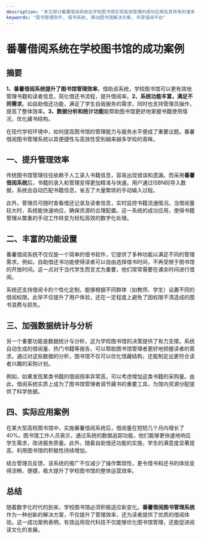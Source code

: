 ```yaml
---
description: "本文探讨番薯借阅系统在学校图书馆实现高效管理的成功应用及其带来的诸多优势。"
keywords: "图书管理软件, 借书系统, 移动图书馆解决方案, 共享借阅平台"
---
```

# 番薯借阅系统在学校图书馆的成功案例

## 摘要

**1、番薯借阅系统提升了图书馆管理效率**。借助该系统，学校图书馆可以更有效地管理书籍和读者信息，简化借还书流程，提升借阅率。**2、系统功能丰富，满足不同需求**。如自助借还功能，满足了学生自我服务的需求，同时也支持管理员操作，提高了整体效率。**3、数据分析和统计功能**能帮助图书馆更好地掌握书籍使用情况，优化藏书结构。

在现代学校环境中，如何提高图书馆的管理能力与服务水平便成了重要议题。番薯借阅图书管理系统以其便捷性与高效性受到越来越多学校的青睐。

## 一、提升管理效率

传统图书馆管理往往依赖于人工录入书籍信息，容易出现错误和遗漏。而采用**番薯借阅系统**后，书籍的录入和管理变得更加精准与快速。用户通过ISBN码导入数据，系统会自动匹配书籍信息，省去了大量繁琐的手动输入过程。

此外，管理员可随时查看借还记录及读者信息，实时监控书籍流通情况。当借阅量较大时，系统能快速响应，确保资源的合理配置。这一系统的成功应用，使得书籍管理从繁重的手动工作转变为轻松高效的数字化处理。

## 二、丰富的功能设置

番薯借阅系统不仅仅是一个简单的借书软件，它提供了多种功能以满足不同的管理需求。例如，自助借还书功能使得读者可以自由选择借书时间，不再受限于图书馆的开放时间。这一点对于当代学生而言尤为重要，他们常常需要在课余时间进行借阅。

系统还支持借阅卡的个性化定制，能够根据不同群体（如教师、学生）设置不同的借阅权限。此举不仅提升了用户体验，还在一定程度上避免了因权限不清造成的图书浪费与损失。

## 三、加强数据统计与分析

另一个重要功能是数据统计与分析，这为学校图书馆的决策提供了有力支撑。系统自动生成的借阅量、热门书籍等报告，可以帮助图书馆管理者更好地把握读者的需求。通过对这些数据的分析，图书馆不仅可以优化馆藏结构，还能制定出更符合读者兴趣的采购计划。

例如，如果发现某类书籍的借阅频率异常高，可以考虑增加这类书籍的采购量。由此，借阅系统实质上成为了图书馆管理者调节藏书的重要工具，为馆内资源分配提供了科学依据。

## 四、实际应用案例

在某大型高校图书馆中，实施番薯借阅系统后，借阅量在短短几个月内增长了40%。图书馆工作人员表示，通过系统的数据追踪功能，他们能够更快速地响应学生需求，改进服务质量。此外，随着自助借还功能的实施，学生的满意度显著提高，利用图书馆的积极性持续增加。

结合管理员反馈，该系统的推广不仅减少了操作繁琐性，更令借书和还书的体验变得流畅、便捷，极大提升了学校图书馆的整体运营效率。

## 总结

随着数字化时代的到来，学校图书馆必须积极适应新变化。**番薯借阅图书管理系统**作为一种创新的解决方案，不仅提升了管理效率，还为读者提供了优质的借阅体验。这一成功案例表明，有效运用现代科技不仅能够优化图书馆管理，还能促进阅读文化的发展。
